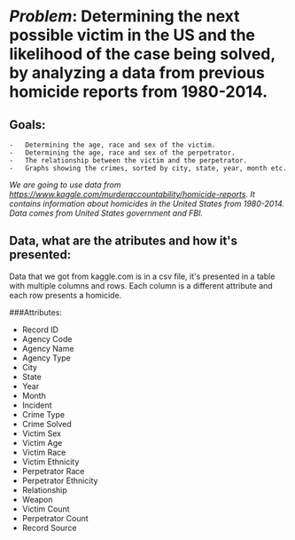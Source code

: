 # *Problem*: Determining the next possible victim in the US and the likelihood of the case being solved, by analyzing a data from previous homicide reports from 1980-2014.
## Goals: 
	-	Determining the age, race and sex of the victim.
	-	Determining the age, race and sex of the perpetrator.
	-	The relationship between the victim and the perpetrator.
	-	Graphs showing the crimes, sorted by city, state, year, month etc.

*We are going to use data from https://www.kaggle.com/murderaccountability/homicide-reports. It contains information about homicides in the United States from 1980-2014. Data comes from United States government and FBI.*

## Data, what are the atributes and how it's presented:
Data that we got from kaggle.com is in a csv file, it's presented in a table with multiple columns and rows.
Each column is a different attribute and each row presents a homicide.

###Attributes:
	
* Record ID
* Agency Code
* Agency Name 
* Agency Type 
* City 
* State 
* Year 
* Month 
* Incident 
* Crime Type 
* Crime Solved 
* Victim Sex 
* Victim Age 
* Victim Race 
* Victim Ethnicity
* Perpetrator Race 
* Perpetrator Ethnicity 
* Relationship 
* Weapon 
* Victim Count
* Perpetrator Count
* Record Source 
	
